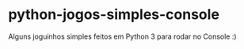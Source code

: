 # python-jogos-simples-console
 Alguns joguinhos simples feitos em Python 3 para rodar no Console :)
